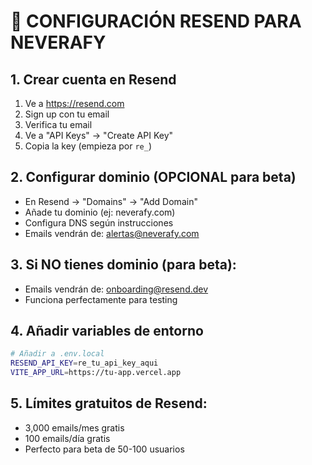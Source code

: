 # 📧 CONFIGURACIÓN RESEND PARA NEVERAFY

## 1. Crear cuenta en Resend
1. Ve a https://resend.com
2. Sign up con tu email
3. Verifica tu email
4. Ve a "API Keys" → "Create API Key"
5. Copia la key (empieza por `re_`)

## 2. Configurar dominio (OPCIONAL para beta)
- En Resend → "Domains" → "Add Domain"  
- Añade tu dominio (ej: neverafy.com)
- Configura DNS según instrucciones
- Emails vendrán de: alertas@neverafy.com

## 3. Si NO tienes dominio (para beta):
- Emails vendrán de: onboarding@resend.dev
- Funciona perfectamente para testing

## 4. Añadir variables de entorno
```bash
# Añadir a .env.local
RESEND_API_KEY=re_tu_api_key_aqui
VITE_APP_URL=https://tu-app.vercel.app
```

## 5. Límites gratuitos de Resend:
- 3,000 emails/mes gratis
- 100 emails/día gratis
- Perfecto para beta de 50-100 usuarios
